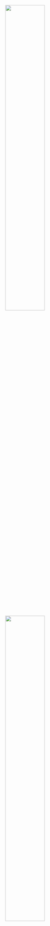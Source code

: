 <p align="center">
  <img height="50%" width="auto" src ="https://github-readme-stats.vercel.app/api?username=impalatore&show_icons=true&count_private=true&theme=radical&hide_border=true&hide=issues,contribs&bg_color=00000000">
  <img height="50%" width="auto" src ="https://github-readme-stats.vercel.app/api/top-langs/?username=impalatore&layout=compact&hide_border=true&hide[JavaScript]&theme=radical&bg_color=00000000&langs_count=6&hide=jupyter%20notebook,tex,css,php">
  <br>
</p>
